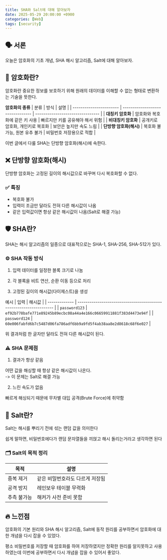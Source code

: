 ```yaml
---
title: SHA와 Salt에 대해 알아보자
date: 2025-05-29 20:00:00 +0900
categories: [Web]
tags: [security]
---
```


## 🗣️ **서론**
오늘은 암호화의 기초 개념, SHA 해시 알고리즘, Salt에 대해 알아보자.

## 🔐 **암호화란?**
암호화란 중요한 정보를 보호하기 위해 원래의 데이터를 이해할 수 없는 형태로 변환하는 기술을 뜻한다.

**암호화의 종류**
| 분류                    | 방식                             | 설명                             |
| ----------------------- | -------------------------------- | -------------------------------- |
| **대칭키 암호화**       | 암호화와 복호화에 같은 키 사용   | 빠르지만 키를 공유해야 해서 위험 |
| **비대칭키 암호화**     | 공개키로 암호화, 개인키로 복호화 | 보안은 높지만 속도 느림          |
| **단방향 암호화(해시)** | 복호화 불가능, 원본 유추 불가    | 비밀번호 저장용으로 적합         |

이번 글에서 다룰 SHA는 단방향 암호화(해시)에 속한다.

## ❌ **단방향 암호화(해시)**
단방향 암호화는 고정된 길이의 해시값으로 바꾸며 다시 복호화할 수 없다.

### ✅ **특징**
- 복호화 불가
- 입력이 조금만 달라도 전혀 다른 해시값이 나옴
- 같은 입력값이면 항상 같은 해시값이 나옴(Salt로 해결 가능)

## 🛡️ **SHA란?**
SHA는 해시 알고리즘의 일종으로 대표적으로는 SHA-1, SHA-256, SHA-512가 있다.

### ⚙️ **SHA 작동 방식**
1. 입력 데이터를 일정한 블록 크기로 나눔

2. 각 블록을 비트 연산, 순환 이동 등으로 처리

3. 고정된 길이의 해시값(다이제스트)을 생성

예시
| 입력          | 해시값                                                             |
| ------------- | ------------------------------------------------------------------ |
| `password123` | `ef92b778bafe771e89245b89ecbc08a44a4e166c06659911881f383d4473e94f` |
| `password124` | `60e006fabfd6b7c5487d06fa786adf6bb9a9fd5f4ab38aa8e2d8618c68f6e027` |

위 결과처럼 한 글자만 달라도 전혀 다른 해시값이 된다.

### ⚠️ **SHA 문제점**
1. 결과가 항상 같음

어떤 값을 해싱할 때 항상 같은 해시값이 나온다.<br>
-> 이 문제는 Salt로 해결 가능

2. 느린 속도가 없음

빠르게 해싱되기 때문에 무차별 대입 공격(Brute Force)에 취약함

## 🧂 **Salt란?**
Salt는 해시를 뿌리기 전에 섞는 랜덤 값을 의미한다

쉽게 말하면, 비밀번호에다가 랜덤 문자열들을 끼얹고 해시 돌리는거라고 생각하면 된다

### 🗂️ **Salt의 목적 정리**
| 목적        | 설명                            |
| ----------- | ------------------------------- |
| 중복 제거   | 같은 비밀번호라도 다르게 저장됨 |
| 공격 방지   | 레인보우 테이블 무력화          |
| 추측 불가능 | 해커가 사전 준비 못함           |

## 🔥 **느낀점**
암호화의 기본 원리와 SHA 해시 알고리즘, Salt에 동작 원리를 공부하면서 암호화에 대한 개념을 다시 잡을 수 있었다.

평소 비밀번호를 저장할 때 암호화를 하여 저장하였지만 정확한 원리를 알지못하고 사용하였는데 이번에 공부하면서 다시 개념을 잡을 수 있어서 좋았다.